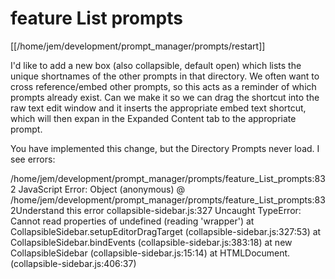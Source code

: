 # feature List prompts

[[/home/jem/development/prompt_manager/prompts/restart]]

I'd like to add a new box (also collapsible, default open) which lists the unique shortnames of the other prompts in that directory. We often want to cross reference/embed other prompts, so this acts as a reminder of which prompts already exist. Can we make it so we can drag the shortcut into the raw text edit window and it inserts the appropriate embed text shortcut, which will then expan in the Expanded Content tab to the appropriate prompt.

You have implemented this change, but the Directory Prompts never load. I see errors:

/home/jem/development/prompt_manager/prompts/feature_List_prompts:832 JavaScript Error: Object
(anonymous) @ /home/jem/development/prompt_manager/prompts/feature_List_prompts:832Understand this error
collapsible-sidebar.js:327 Uncaught TypeError: Cannot read properties of undefined (reading 'wrapper')
    at CollapsibleSidebar.setupEditorDragTarget (collapsible-sidebar.js:327:53)
    at CollapsibleSidebar.bindEvents (collapsible-sidebar.js:383:18)
    at new CollapsibleSidebar (collapsible-sidebar.js:15:14)
    at HTMLDocument.<anonymous> (collapsible-sidebar.js:406:37)